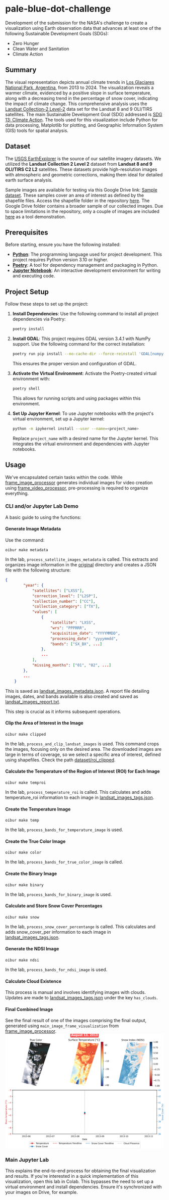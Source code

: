 # pale-blue-dot-challenge

Development of the submission for the NASA's challenge to create a visualization using Earth observation data that advances at least one of the following Sustainable Development Goals (SDGs):

*  Zero Hunger
*  Clean Water and Sanitation
*  Climate Action


## Summary

The visual representation depicts annual climate trends in [Los Glaciares National Park, Argentina](https://whc.unesco.org/en/list/145/), from 2013 to 2024. The visualization reveals a warmer climate, evidenced by a positive slope in surface temperature, along with a decreasing trend in the percentage of snow cover, indicating the impact of climate change. This comprehensive analysis uses the [Landsat Collection-2 Level-2](https://www.usgs.gov/landsat-missions/landsat-collection-2-level-2-science-products) data set for the Landsat 8 and 9 OLI/TIRS satellites. The main Sustainable Development Goal (SDG) addressed is [SDG 13: Climate Action](https://www.un.org/sustainabledevelopment/climate-change/). The tools used for this visualization include Python for data processing, Matplotlib for plotting, and Geographic Information System (GIS) tools for spatial analysis.


## Dataset

The [USGS EarthExplorer](https://earthexplorer.usgs.gov/) is the source of our satellite imagery datasets. We utilized the **Landsat Collection 2 Level 2** dataset from **Landsat 8 and 9 OLI/TIRS C2 L2** satellites. These datasets provide high-resolution images with atmospheric and geometric corrections, making them ideal for detailed earth surface analysis.

Sample images are available for testing via this Google Drive link: [Sample dataset](https://drive.google.com/drive/folders/1_DUHhFlpFfi1zrTE6V-uOZayNhzoUo3I?usp=sharing). These samples cover an area of interest as defined by the shapefile files. Access the shapefile folder in the repository [here](https://github.com/cristianrubioa/pale-blue-dot-challenge/tree/main/shapefile). The Google Drive folder contains a broader sample of our collected images. Due to space limitations in the repository, only a couple of images are included [here](https://github.com/cristianrubioa/pale-blue-dot-challenge/tree/main/dataset/original) as a tool demonstration.

## Prerequisites

Before starting, ensure you have the following installed:

- **[Python](https://www.python.org/downloads/)**: The programming language used for project development. This project requires Python version 3.10 or higher.
- **[Poetry](https://python-poetry.org/docs/#installation)**: A tool for dependency management and packaging in Python.
- **[Jupyter Notebook](https://jupyter.org/)**: An interactive development environment for writing and executing code.

## Project Setup

Follow these steps to set up the project:

1. **Install Dependencies**:
   Use the following command to install all project dependencies via Poetry:
   ```bash
   poetry install
   ```

2. **Install GDAL**:
   This project requires GDAL version 3.4.1 with NumPy support. Use the following command for the correct installation:
   ```bash
   poetry run pip install --no-cache-dir --force-reinstall 'GDAL[numpy]==3.4.1'
   ```

   This ensures the proper version and configuration of GDAL.

3. **Activate the Virtual Environment**:
   Activate the Poetry-created virtual environment with:
   ```bash
   poetry shell
   ```

   This allows for running scripts and using packages within this environment.

4. **Set Up Jupyter Kernel**:
   To use Jupyter notebooks with the project's virtual environment, set up a Jupyter kernel:
   ```bash
   python -m ipykernel install --user --name=<project_name>
   ```

   Replace `project_name` with a desired name for the Jupyter kernel. This integrates the virtual environment and dependencies with Jupyter notebooks.

## Usage
We've encapsulated certain tasks within the code. While [frame_image_processor](https://github.com/cristianrubioa/pale-blue-dot-challenge/blob/main/src/frame_image_processor.py) generates individual images for video creation using [frame_video_processor](https://github.com/cristianrubioa/pale-blue-dot-challenge/blob/main/src/frame_video_processor.py), pre-processing is required to organize everything.

### CLI and/or Jupyter Lab Demo
A basic guide to using the functions:

#### Generate Image Metadata
Use the command:
```
oibur make metadata
```
In the lab, `process_satellite_images_metadata` is called. This extracts and organizes image information in the [original](https://github.com/cristianrubioa/pale-blue-dot-challenge/tree/main/dataset/original) directory and creates a JSON file with the following structure:
```json
{
        "year": {
            "satellites": ["LXSS"],
            "correction_level": ["L2SP"],
            "collection_number": ["CC"],
            "collection_category": ["TX"],
            "values": [
                {
                    "satellite": "LXSS",
                    "wrs": "PPPRRR",
                    "acquisition_date": "YYYYMMDD",
                    "processing_date": "yyyymmdd",
                    "bands": ["SX_BX", ...]
                },
                ...
            ],
            "missing_months": ["01", "02", ...]
        },
        ...
    }
```
This is saved as [landsat_images_metadata.json](https://github.com/cristianrubioa/pale-blue-dot-challenge/blob/main/dataset/landsat_images_metadata.json). A report file detailing images, dates, and bands available is also created and saved as [landsat_images_report.txt](https://github.com/cristianrubioa/pale-blue-dot-challenge/blob/main/dataset/landsat_images_report.txt).

This step is crucial as it informs subsequent operations.

#### Clip the Area of Interest in the Image
```
oibur make clipped
```
In the lab, `process_and_clip_landsat_images` is used. This command crops the images, focusing only on the desired area. The downloaded images are large in terms of coverage, so we select a specific area of interest, defined using shapefiles. Check the path [dataset/roi_clipped](https://github.com/cristianrubioa/pale-blue-dot-challenge/tree/main/dataset/roi_clipped).

#### Calculate the Temperature of the Region of Interest (ROI) for Each Image
```
oibur make temproi
```
In the lab, `process_temperature_roi` is called. This calculates and adds temperature_roi information to each image in [landsat_images_tags.json](https://github.com/cristianrubioa/pale-blue-dot-challenge/blob/main/dataset/landsat_images_tags.json).

#### Create the Temperature Image
```
oibur make temp
```
In the lab, `process_bands_for_temperature_image` is used. 

#### Create the True Color Image
```
oibur make color
```
In the lab, `process_bands_for_true_color_image` is called. 

#### Create the Binary Image
```
oibur make binary
```
In the lab, `process_bands_for_binary_image` is used. 

#### Calculate and Store Snow Cover Percentages
```
oibur make snow
```
In the lab, `process_snow_cover_percentange` is called. This calculates and adds snow_cover_per information to each image in [landsat_images_tags.json](https://github.com/cristianrubioa/pale-blue-dot-challenge/blob/main/dataset/landsat_images_tags.json).

#### Generate the NDSI Image
```
oibur make ndsi
```

In the lab, `process_bands_for_ndsi_image` is used. 


#### Calculate Cloud Existence
This process is manual and involves identifying images with clouds. Updates are made to [landsat_images_tags.json](https://github.com/cristianrubioa/pale-blue-dot-challenge/blob/main/dataset/landsat_images_tags.json) under the key `has_clouds`.

#### Final Combined Image
See the final result of one of the images comprising the final output, generated using `main_image_frame_visualization` from [frame_image_processor](https://github.com/cristianrubioa/pale-blue-dot-challenge/blob/main/src/frame_image_processor.py).
![Final Image Example](https://github.com/cristianrubioa/pale-blue-dot-challenge/blob/main/dataset/frame_visualization/20130813_VIDEO_FRAME.png)

### Main Jupyter Lab
This explains the end-to-end process for obtaining the final visualization and results. If you're interested in a quick implementation of this visualization, open this lab in Colab. This bypasses the need to set up a virtual environment and install dependencies. Ensure it's synchronized with your images on Drive, for example.
